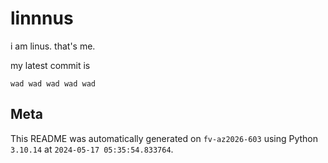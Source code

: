 # linnnus

i am linus. that's me.

my latest commit is

```
wad wad wad wad wad
```

## Meta

This README was automatically generated on `fv-az2026-603` using Python
`3.10.14` at `2024-05-17 05:35:54.833764`.
